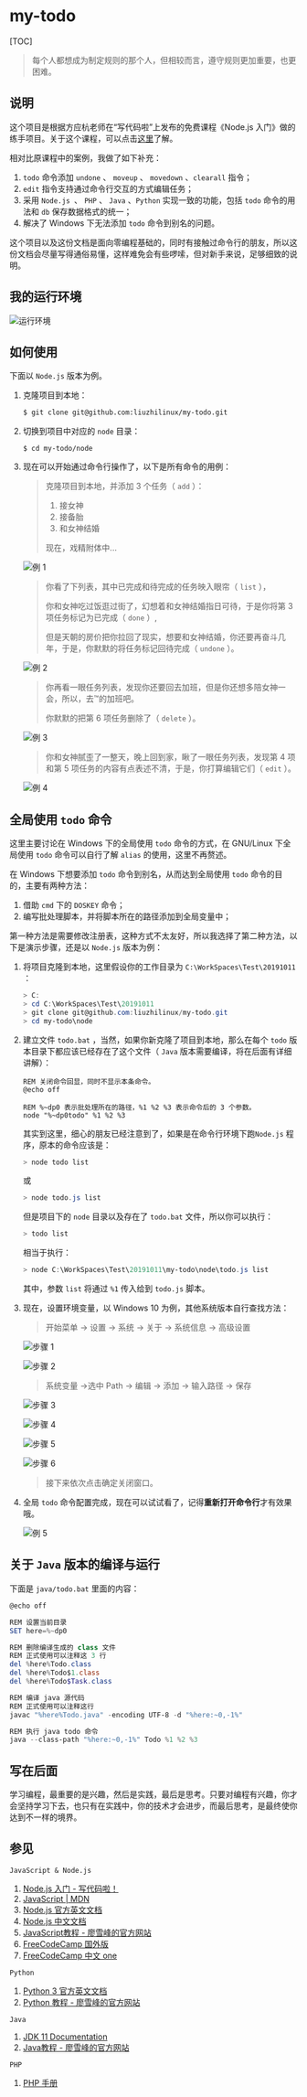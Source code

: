 # my-todo
[TOC]



> 每个人都想成为制定规则的那个人，但相较而言，遵守规则更加重要，也更困难。



## 说明

这个项目是根据方应杭老师在“写代码啦”上发布的免费课程《Node.js 入门》做的练手项目。关于这个课程，可以点击[这里](https://xiedaimala.com/courses/75e749fb-909e-4e10-9212-b6e725a6d35f#/common "Node.js 入门 - 写代码啦！")了解。

相对比原课程中的案例，我做了如下补充：

1. `todo` 命令添加 `undone` 、 `moveup` 、 `movedown` 、`clearall` 指令；
2. `edit` 指令支持通过命令行交互的方式编辑任务；
3. 采用 `Node.js `、 `PHP` 、 `Java` 、`Python` 实现一致的功能，包括 `todo` 命令的用法和 `db` 保存数据格式的统一；
4. 解决了 Windows 下无法添加 `todo` 命令到别名的问题。

这个项目以及这份文档是面向零编程基础的，同时有接触过命令行的朋友，所以这份文档会尽量写得通俗易懂，这样难免会有些啰嗦，但对新手来说，足够细致的说明。



## 我的运行环境

![运行环境](_img/env.png)



## 如何使用

下面以 `Node.js` 版本为例。

1. 克隆项目到本地：

   ```bash
   $ git clone git@github.com:liuzhilinux/my-todo.git
   ```

2. 切换到项目中对应的 `node` 目录：

   ```shell
   $ cd my-todo/node
   ```

3. 现在可以开始通过命令行操作了，以下是所有命令的用例：

   > 克隆项目到本地，并添加 3 个任务（ `add` ）：
   >
   > 1. 接女神
   > 2. 接备胎
   > 3. 和女神结婚
   >
   > 现在，戏精附体中...

   ![例 1](_img/example_1.png)

   >你看了下列表，其中已完成和待完成的任务映入眼帘（ `list` ），
   >
   >你和女神吃过饭逛过街了，幻想着和女神结婚指日可待，于是你将第 3 项任务标记为已完成（ `done` ）,
   >
   >但是天朝的房价把你拉回了现实，想要和女神结婚，你还要再奋斗几年，于是，你默默的将任务标记回待完成（ `undone` ）。

   ![例 2](_img/example_2.png)

   >你再看一眼任务列表，发现你还要回去加班，但是你还想多陪女神一会，所以，去™的加班吧。
   >
   >你默默的把第 6 项任务删除了（ `delete` ）。

   ![例 3](_img/example_3.png)

   >你和女神腻歪了一整天，晚上回到家，瞅了一眼任务列表，发现第 4 项和第 5 项任务的内容有点表述不清，于是，你打算编辑它们（ `edit` ）。

   ![例 4](_img/example_4.png)



## 全局使用 `todo` 命令

这里主要讨论在 Windows 下的全局使用 `todo` 命令的方式，在 GNU/Linux 下全局使用 `todo` 命令可以自行了解 `alias` 的使用，这里不再赘述。

在 Windows 下想要添加 `todo` 命令到别名，从而达到全局使用 `todo` 命令的目的，主要有两种方法：

1. 借助 `cmd` 下的 `DOSKEY` 命令；
2. 编写批处理脚本，并将脚本所在的路径添加到全局变量中；

第一种方法是需要修改注册表，这种方式不太友好，所以我选择了第二种方法，以下是演示步骤，还是以 `Node.js` 版本为例：

1. 将项目克隆到本地，这里假设你的工作目录为 `C:\WorkSpaces\Test\20191011` ：

   ```powershell
   > C:
   > cd C:\WorkSpaces\Test\20191011
   > git clone git@github.com:liuzhilinux/my-todo.git
   > cd my-todo\node
   ```

2. 建立文件 `todo.bat` ，当然，如果你新克隆了项目到本地，那么在每个 `todo` 版本目录下都应该已经存在了这个文件（ `Java` 版本需要编译，将在后面有详细讲解）：

   ```
   REM 关闭命令回显，同时不显示本条命令。
   @echo off
   
   REM %~dp0 表示批处理所在的路径，%1 %2 %3 表示命令后的 3 个参数。
   node "%~dp0todo" %1 %2 %3
   ```

   其实到这里，细心的朋友已经注意到了，如果是在命令行环境下跑`Node.js` 程序，原本的命令应该是：

   ```powershell
   > node todo list
   ```

   或

   ```powershell
   > node todo.js list
   ```

   但是项目下的 `node` 目录以及存在了 `todo.bat` 文件，所以你可以执行：

   ```powershell
   > todo list
   ```

   相当于执行：

   ```powershell
   > node C:\WorkSpaces\Test\20191011\my-todo\node\todo.js list
   ```

   其中，参数 `list` 将通过 `%1` 传入给到 `todo.js` 脚本。

3. 现在，设置环境变量，以 Windows 10 为例，其他系统版本自行查找方法：

   > 开始菜单 -> 设置 -> 系统 -> 关于 -> 系统信息 -> 高级设置

   ![步骤 1](_img/step-1-1.png)

   ![步骤 2](_img/step-1-2.png)

   > 系统变量 ->选中 Path -> 编辑 -> 添加 -> 输入路径 -> 保存

   ![步骤 3](_img/step-1-3.png)

   ![步骤 4](_img/step-1-4.png)

   ![步骤 5](_img/step-1-5.png)

   ![步骤 6](_img/step-1-6.png)

   > 接下来依次点击确定关闭窗口。

4. 全局 `todo` 命令配置完成，现在可以试试看了，记得**重新打开命令行**才有效果哦。

   ![例 5](_img/example_5.png)

## 关于 `Java` 版本的编译与运行

下面是 `java/todo.bat` 里面的内容：

```powershell
@echo off

REM 设置当前目录
SET here=%~dp0

REM 删除编译生成的 class 文件
REM 正式使用可以注释这 3 行
del %here%Todo.class
del %here%Todo$1.class
del %here%Todo$Task.class

REM 编译 java 源代码
REM 正式使用可以注释这行
javac "%here%Todo.java" -encoding UTF-8 -d "%here:~0,-1%"

REM 执行 java todo 命令
java --class-path "%here:~0,-1%" Todo %1 %2 %3

```



## 写在后面

学习编程，最重要的是兴趣，然后是实践，最后是思考。只要对编程有兴趣，你才会坚持学习下去，也只有在实践中，你的技术才会进步，而最后思考，是最终使你达到不一样的境界。



## 参见

`JavaScript & Node.js`

1. [Node.js 入门 - 写代码啦！](https://xiedaimala.com/courses/75e749fb-909e-4e10-9212-b6e725a6d35f#/common "Node.js 入门 - 写代码啦！")
2. [JavaScript | MDN](https://developer.mozilla.org/zh-CN/docs/Web/JavaScript)
3. [Node.js 官方英文文档](https://nodejs.org/api/)
4. [Node.js 中文文档](http://nodejs.cn/api/ "API 文档 | Node.js 中文网")
5. [JavaScript教程 - 廖雪峰的官方网站](https://www.liaoxuefeng.com/wiki/1022910821149312)
6. [FreeCodeCamp 国外版](https://www.freecodecamp.org/)
7. [FreeCodeCamp 中文 one](https://www.freecodecamp.one/)

`Python`

1. [Python 3 官方英文文档](https://docs.python.org/3/)
2. [Python 教程 - 廖雪峰的官方网站](https://www.liaoxuefeng.com/wiki/1016959663602400)

`Java`

1. [JDK 11 Documentation](https://docs.oracle.com/en/java/javase/11/)
2. [Java教程 - 廖雪峰的官方网站](https://www.liaoxuefeng.com/wiki/1252599548343744)

`PHP`

1. [PHP 手册](https://www.php.net/manual/zh/)



